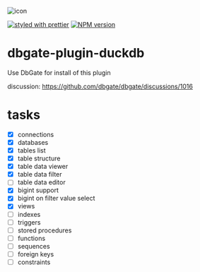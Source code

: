 ![icon](https://duckdb.org/images/favicon/favicon.ico)

[![styled with prettier](https://img.shields.io/badge/styled_with-prettier-ff69b4.svg)](https://github.com/prettier/prettier)
[![NPM version](https://img.shields.io/npm/v/duckdb.svg)](https://www.npmjs.com/package/duckdb)

# dbgate-plugin-duckdb

Use DbGate for install of this plugin

discussion: https://github.com/dbgate/dbgate/discussions/1016

# tasks
- [x] connections
- [x] databases
- [x] tables list
- [x] table structure
- [x] table data viewer
- [x] table data filter
- [ ] table data editor
- [x] bigint support
- [x] bigint on filter value select
- [x] views
- [ ] indexes
- [ ] triggers
- [ ] stored procedures
- [ ] functions
- [ ] sequences
- [ ] foreign keys
- [ ] constraints